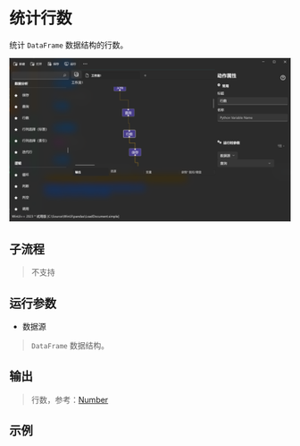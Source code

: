 # 统计行数 
统计 `DataFrame` 数据结构的行数。

![RowsCount](./images/04.png ':size=90%')

## 子流程
> 不支持


## 运行参数

* 数据源
> `DataFrame` 数据结构。

## 输出

> 行数，参考：[Number](./types/Number.md)

## 示例